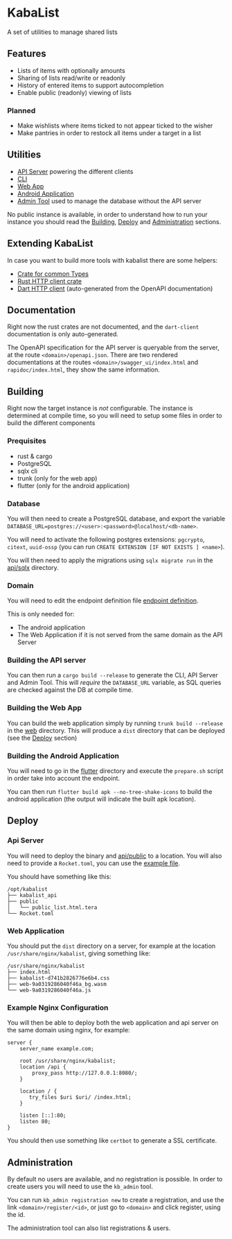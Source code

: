 # KabaList

A set of utilities to manage shared lists

## Features

 - Lists of items with optionally amounts
 - Sharing of lists read/write or readonly
 - History of entered items to support autocompletion
 - Enable public (readonly) viewing of lists

### Planned
 
 - Make wishlists where items ticked to not appear ticked to the wisher
 - Make pantries in order to restock all items under a target in a list

## Utilities

 - [API Server](api) powering the different clients
 - [CLI](cli)
 - [Web App](web)
 - [Android Application](flutter)
 - [Admin Tool](admin) used to manage the database without the API server

No public instance is available, in order to understand how to run your instance you should read the [Building](#building), [Deploy](#deploy) and [Administration](#administration) sections. 

## Extending KabaList

In case you want to build more tools with kabalist there are some helpers: 

 - [Crate for common Types](types)
 - [Rust HTTP client crate](client)
 - [Dart HTTP client](dart-client) (auto-generated from the OpenAPI documentation)

## Documentation

Right now the rust crates are not documented, and the `dart-client` documentation is only auto-generated.

The OpenAPI specification for the API server is queryable from the server, at the route `<domain>/openapi.json`. There are two rendered documentations at the routes `<domain>/swagger_ui/index.html` and `rapidoc/index.html`, they show the same information.

## Building

Right now the target instance is *not* configurable. The instance is determined at compile time, so you will need to setup some files in order to build the different components

### Prequisites

 - rust & cargo
 - PostgreSQL
 - sqlx cli
 - trunk (only for the web app)
 - flutter (only for the android application)

### Database

You will then need to create a PostgreSQL database, and export the variable `DATABASE_URL=postgres://<user>:<password>@localhost/<db-name>`.

You will need to activate the following postgres extensions: `pgcrypto`, `citext`, `uuid-ossp` (you can run `CREATE EXTENSION [IF NOT EXISTS ] <name>`).

You will then need to apply the migrations using `sqlx migrate run` in the [api/sqlx](api/sqlx) directory.

### Domain

You will need to edit the endpoint definition file [endpoint definition](endpoint.url).

This is only needed for:
 
 - The android application
 - The Web Application if it is not served from the same domain as the API Server

### Building the API server

You can then run a `cargo build --release` to generate the CLI, API Server and Admin Tool. This will _require_ the `DATABASE_URL` variable, as SQL queries are checked against the DB at compile time.

### Building the Web App

You can build the web application simply by running `trunk build --release` in the [web](web) directory. This will produce a `dist` directory that can be deployed (see the [Deploy](#deploy) section)

### Building the Android Application

You will need to go in the [flutter](flutter) directory and execute the `prepare.sh` script in order take into account the endpoint.

You can then run `flutter build apk --no-tree-shake-icons` to build the android application (the output will indicate the built apk location).

## Deploy

### Api Server

You will need to deploy the binary and [api/public](api/public) to a location. You will also need to provide a `Rocket.toml`, you can use the [example file](api/Rocket.toml.example).

You should have something like this:

```
/opt/kabalist
├── kabalist_api
├── public
│   └── public_list.html.tera
└── Rocket.toml
```

### Web Application

You should put the `dist` directory on a server, for example at the location `/usr/share/nginx/kabalist`, giving something like:

```
/usr/share/nginx/kabalist
├── index.html
├── kabalist-d741b2826776e6b4.css
├── web-9a0319286040f46a_bg.wasm
└── web-9a0319286040f46a.js
```

### Example Nginx Configuration

You will then be able to deploy both the web application and api server on the same domain using nginx, for example:

```nginx
server {
    server_name example.com;

    root /usr/share/nginx/kabalist;
    location /api {
		proxy_pass http://127.0.0.1:8080/;
    }

    location / {
	   try_files $uri $uri/ /index.html;
    }

    listen [::]:80;
    listen 80;
}
```

You should then use something like `certbot` to generate a SSL certificate.

## Administration

By default no users are available, and no registration is possible. In order to create users you will need to use the `kb_admin` tool.

You can run `kb_admin registration new` to create a registration, and use the link `<domain>/register/<id>`, or just go to `<domain>` and click register, using the id.

The administration tool can also list registrations & users.
